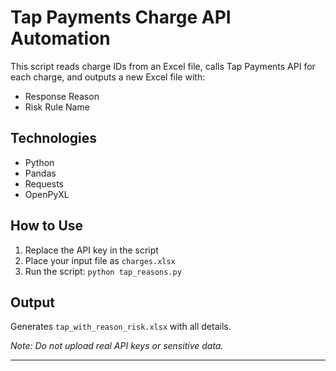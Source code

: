 # Tap Payments Charge API Automation

This script reads charge IDs from an Excel file, calls Tap Payments API for each charge, and outputs a new Excel file with:
- Response Reason
- Risk Rule Name

## Technologies
- Python
- Pandas
- Requests
- OpenPyXL

## How to Use
1. Replace the API key in the script
2. Place your input file as `charges.xlsx`
3. Run the script: `python tap_reasons.py`

## Output
Generates `tap_with_reason_risk.xlsx` with all details.

*Note: Do not upload real API keys or sensitive data.*

---
